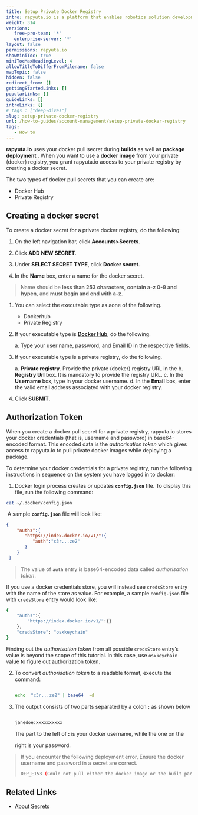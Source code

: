 ```yaml
---
title: Setup Private Docker Registry
intro: rapyuta.io is a platform that enables robotics solution development by providing the necessary software infrastructure and facilitating the interaction between multiple stakeholders who contribute to the solution development.
weight: 314
versions:
   free-pro-team: '*'
   enterprise-server: '*'
layout: false
permissions: rapyuta.io
showMiniToc: true
miniTocMaxHeadingLevel: 4
allowTitleToDifferFromFilename: false
mapTopic: false
hidden: false
redirect_from: []
gettingStartedLinks: []
popularLinks: []
guideLinks: []
introLinks: {}
# tags : ["deep-dives"]
slug: setup-private-docker-registry
url: /how-to-guides/account-management/setup-private-docker-registry
tags:
   - How to
---
```


**rapyuta.io** uses your docker pull secret during **builds** as well as **package deployment** . When you want to use a **docker image** from your private (docker) registry, you grant rapyuta.io access to your private registry by creating a docker secret.

The two types of docker pull secrets that you can create are:

* Docker Hub
* Private Registry



## Creating a docker secret

To create a docker secret for a private docker registry, do the following:

1. On the left navigation bar, click **Accounts>Secrets**.

2. Click **ADD NEW SECRET**.

3. Under **SELECT SECRET TYPE**, click **Docker secret**.

3. In the **Name** box, enter a name for the docker secret.     

>   Name should be **less than 253 characters**, **contain a-z 0-9 and hypen**, 
>   and **must begin and end with a-z**.
 
1. You can select the executable type as aone of the following.
   * Dockerhub
   * Private Registry

2. If your executable type is [**Docker Hub**](https://hub.docker.com/), do the following.

   a. Type your user name, password, and Email ID in the respective fields.

3. If your executable type is a private registry, do the following.

   a. **Private registry**. Provide the private (docker) registry URL in the
   b. **Registry Url** box. It is mandatory to provide the registry URL.
   c. In the **Username** box, type in your docker username.
   d. In the **Email** box, enter the valid email address associated with your docker registry.

4. Click **SUBMIT**.

## Authorization Token

When you create a docker pull secret for a private registry, rapyuta.io stores your docker credentials (that is, username and password) in base64-encoded format. This encoded data is the *_authorisation token_* which gives access to rapyuta.io to pull private docker images while deploying a package.

To determine your docker credentials for a private registry, run the following instructions in sequence on the system you have logged in to docker:

1. Docker login process creates or updates **`config.json`** file. To display this file, run the  following command:

```bash
cat ~/.docker/config.json
```
​    A sample **`config.json`** file will look like:

   ```json
   {
       "auths":{
          "https://index.docker.io/v1/":{
             "auth":"c3r...ze2"
          }
       }
    }
   ```

> The value of **`auth`** entry is base64-encoded data called *_authorisation token_*.

   If you use a docker credentials store, you will instead see `credsStore` entry with the name of the store as value. For example, a sample `config.json` file with `credsStore` entry would look like:

   ```bash
   {
       "auths":{
           "https://index.docker.io/v1/":{}
       },
       "credsStore": "osxkeychain"
   }
   ```

   Finding out the *_authorisation token_* from all possible  `credsStore` entry’s value is beyond the scope of this tutorial. In this case, use `osxkeychain` value to figure out authorization token.

2. To convert *_authorisation token_* to a readable format, execute the command:

   ```bash

   echo  "c3r...ze2" | base64  -d

   ```

3. The output consists of two parts separated by a colon **:** as shown below

   ```bash

   janedoe:xxxxxxxxxx

   ```

   The part to the left of **:** is your docker username, while the one on the

   right is your password.

>  If you encounter the following deployment error, Ensure the docker username and password in a secret are correct.
>
>  ```bash
>  DEP_E153 (Could not pull either the docker image or the built package artifact for the component on the cloud)
>  ```
>  
## Related Links

* [About Secrets](/1_understanding-rio/12_core-concepts/#secrets)